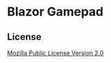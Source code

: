 # Blazor Gamepad


## License

[Mozilla Public License Version 2.0](https://github.com/jsakamoto/Toolbelt.Blazor.Gamepad/blob/master/LICENSE)